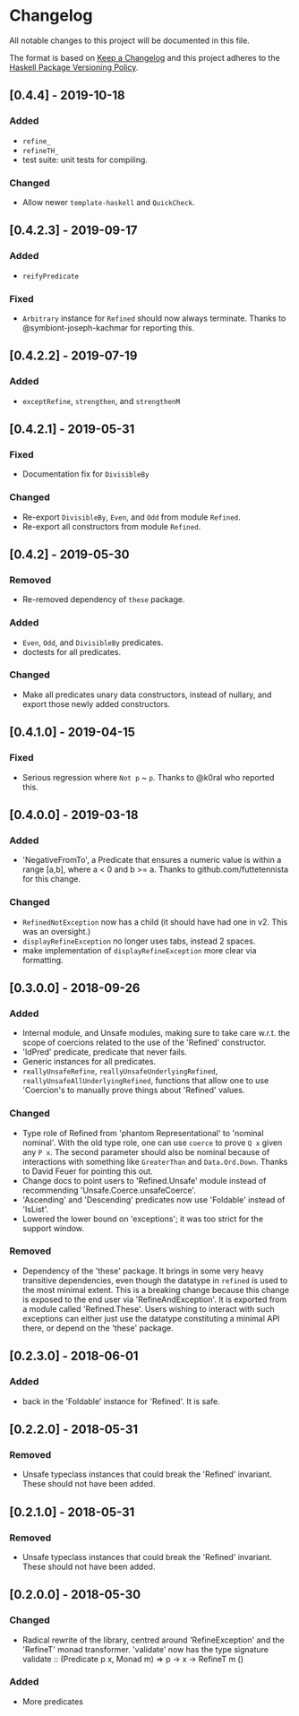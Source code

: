 # Changelog
All notable changes to this project will be documented in this file.

The format is based on [Keep a Changelog](http://keepachangelog.com/en/1.0.0/)
and this project adheres to the [Haskell Package Versioning Policy](https://pvp.haskell.org/).

## [0.4.4] - 2019-10-18
### Added
- `refine_`
- `refineTH_`
- test suite: unit tests for compiling.
### Changed
- Allow newer `template-haskell` and `QuickCheck`.

## [0.4.2.3] - 2019-09-17
### Added
- `reifyPredicate`
### Fixed
- `Arbitrary` instance for `Refined` should now always terminate.
   Thanks to @symbiont-joseph-kachmar for reporting this.

## [0.4.2.2] - 2019-07-19
### Added
- `exceptRefine`, `strengthen`, and `strengthenM`

## [0.4.2.1] - 2019-05-31
### Fixed
- Documentation fix for `DivisibleBy`
### Changed
- Re-export `DivisibleBy`, `Even`, and `Odd` from module `Refined`.
- Re-export all constructors from module `Refined`.

## [0.4.2] - 2019-05-30
### Removed
- Re-removed dependency of `these` package.
### Added
- `Even`, `Odd`, and `DivisibleBy` predicates.
- doctests for all predicates.
### Changed
- Make all predicates unary data constructors, instead of nullary,
  and export those newly added constructors.

## [0.4.1.0] - 2019-04-15
### Fixed
- Serious regression where `Not p` ~ `p`. Thanks to @k0ral who reported this.

## [0.4.0.0] - 2019-03-18
### Added
- 'NegativeFromTo', a Predicate that ensures a numeric value is within a range [a,b],
  where a < 0 and b >= a.
  Thanks to github.com/futtetennista for this change.
### Changed
- `RefinedNotException` now has a child (it should have had one in v2. This was an oversight.)
- `displayRefineException` no longer uses tabs, instead 2 spaces.
- make implementation of `displayRefineException` more clear via formatting.

## [0.3.0.0] - 2018-09-26
### Added
- Internal module, and Unsafe modules, making sure to take care w.r.t.
  the scope of coercions related to the use of the 'Refined' constructor.
- 'IdPred' predicate, predicate that never fails.
- Generic instances for all predicates.
- `reallyUnsafeRefine`, `reallyUnsafeUnderlyingRefined`, `reallyUnsafeAllUnderlyingRefined`,
  functions that allow one to use 'Coercion's to manually prove things about 'Refined'
  values.
### Changed
- Type role of Refined from 'phantom Representational' to 'nominal nominal'.
  With the old type role, one can use `coerce` to prove `Q x` given any `P x`.
  The second parameter should also be nominal because of interactions with something
  like `GreaterThan` and `Data.Ord.Down`.
  Thanks to David Feuer for pointing this out.
- Change docs to point users to 'Refined.Unsafe' module instead of recommending
  'Unsafe.Coerce.unsafeCoerce'.
- 'Ascending' and 'Descending' predicates now use 'Foldable' instead of 'IsList'.
- Lowered the lower bound on 'exceptions'; it was too strict for the support window.
### Removed
- Dependency of the 'these' package. It brings in some very
  heavy transitive dependencies, even though the datatype
  in `refined` is used to the most minimal extent.
  This is a breaking change because
  this change is exposed to the end user via 'RefineAndException'.
  It is exported from a module called 'Refined.These'. Users
  wishing to interact with such exceptions can either just
  use the datatype constituting a minimal API there, or depend
  on the 'these' package.

## [0.2.3.0] - 2018-06-01
### Added
- back in the 'Foldable' instance for 'Refined'. It is safe.

## [0.2.2.0] - 2018-05-31
### Removed
- Unsafe typeclass instances that could break the 'Refined' invariant.
  These should not have been added.

## [0.2.1.0] - 2018-05-31
### Removed
- Unsafe typeclass instances that could break the 'Refined' invariant.
  These should not have been added.

## [0.2.0.0] - 2018-05-30
### Changed
- Radical rewrite of the library, centred around 'RefineException'
  and the 'RefineT' monad transformer.
  'validate' now has the type signature
  validate :: (Predicate p x, Monad m) => p -> x -> RefineT m ()
### Added
- More predicates
